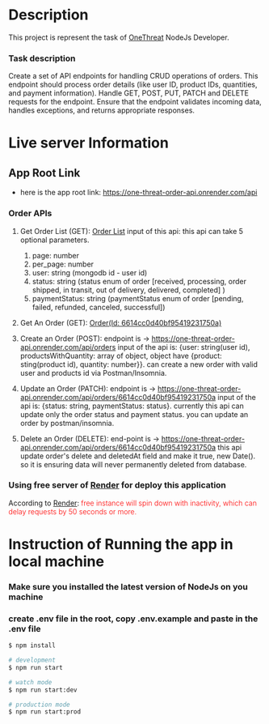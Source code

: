 # Description

This project is represent the task of <a href="https://www.onethreadapp.com/"  target="_blank">OneThreat</a> NodeJs Developer.

### Task description

Create a set of API endpoints for handling CRUD operations of orders. This endpoint
should process order details (like user ID, product IDs, quantities, and payment information).
Handle GET, POST, PUT, PATCH and DELETE requests for the endpoint. Ensure that the
endpoint validates incoming data, handles exceptions, and returns appropriate responses.

# Live server Information

## App Root Link

- here is the app root link: <a href="https://one-threat-order-api.onrender.com/api" target="_blank">https://one-threat-order-api.onrender.com/api</a>

### Order APIs

1.  Get Order List (GET): <a href="https://one-threat-order-api.onrender.com/api/orders" target="_blank">Order List</a>
    input of this api: this api can take 5 optional parameters.

    1. page: number
    2. per_page: number
    3. user: string (mongodb id - user id)
    4. status: string (status enum of order [received, processing, order shipped, in transit, out of delivery, delivered, completed] )
    5. paymentStatus: string (paymentStatus enum of order [pending, failed, refunded, canceled, successful])

2.  Get An Order (GET): <a href="https://one-threat-order-api.onrender.com/api/orders/6614cc0d40bf95419231750a" target="_blank">Order(Id: 6614cc0d40bf95419231750a)</a>
3.  Create an Order (POST): endpoint is -> https://one-threat-order-api.onrender.com/api/orders
    input of the api is: {user: string(user id), productsWithQuantity: array of object, object have {product: sting(product id), quantity: number}}. can create a new order with valid user and products id via Postman/Insomnia.
4.  Update an Order (PATCH): endpoint is -> https://one-threat-order-api.onrender.com/api/orders/6614cc0d40bf95419231750a
    input of the api is: {status: string, paymentStatus: status}. currently this api can update only the order status and payment status. you can update an order by postman/insomnia.
5.  Delete an Order (DELETE): end-point is -> https://one-threat-order-api.onrender.com/api/orders/6614cc0d40bf95419231750a
    this api update order's delete and deletedAt field and make it true, new Date(). so it is ensuring data will never permanently deleted from database.

### Using free server of <a href="https://render.com/" target="_blank">Render</a> for deploy this application

<p>According to <a href="https://render.com/" target="_blank">Render</a>: <span style="color:red;font-weight:300">free instance will spin down with inactivity, which can delay requests by 50 seconds or more.</span></p>

# Instruction of Running the app in local machine

### Make sure you installed the latest version of NodeJs on you machine

### create .env file in the root, copy .env.example and paste in the .env file

```bash
$ npm install
```

```bash
# development
$ npm run start

# watch mode
$ npm run start:dev

# production mode
$ npm run start:prod
```
